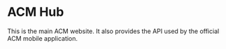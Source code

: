 # ACM Hub

This is the main ACM website. It also provides the API used by the official ACM mobile application.
